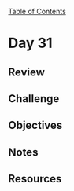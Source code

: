 
[Table of Contents](/README.md)

# Day 31

## Review

## Challenge

## Objectives

## Notes

## Resources
    
